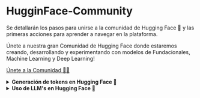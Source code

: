 # HugginFace-Community
Se detallarán los pasos para unirse a la comunidad de Hugging Face 🤗 y las primeras acciones para aprender a navegar en la plataforma.

Únete a nuestra gran Comunidad de Hugging Face donde estaremos creando, desarrollando y experimentando con modelos de Fundacionales, Machine Learning y Deep Learning!

[Únete a la Comunidad 🤗💙](https://huggingface.co/BinaryBrainsAI)  
<details>
  <summary><strong>Generación de tokens en Hugging Face 🤗</strong></summary>

  Con la ayuda de un feature llamado **Serverless API**, nos permitirá usar modelos directamente desde la nube de Hugging Face 🤗 solo con tu token, sin necesidad de instalar librerías, descargar pesos o desplegar entornos.  
  Además, este token nos dará acceso a funcionalidades adicionales como:

  * Descargar modelos privados o con licencia restringida.  
  * Subir y gestionar nuestros propios modelos y datasets en el Hub.  

  ### Instrucciones 
  * Entraremos a [Hugging Face](https://huggingface.co/)  
  * Daremos permisos de lectura a nuestro token  
![478645250-5b62c83b-b616-442b-ae8f-420a3dc1e311](https://github.com/user-attachments/assets/32036ef0-537f-4ed8-b785-5f2c72d471bd)

</details>

<details>
  <summary><strong>Uso de LLM's en Hugging Face 🤗</strong></summary>
  Haremos uso de nuestro token generado en HF 🤗 para poder hacer uso de los modelos que se encuentran aquí.

  En tu terminal, instala el Hugging Face Hub Python client y haz log in:

```shell
pip install huggingface_hub
hf auth login
```

   Una vez ejecutes el  *hf auth login*   tendrás que pegar tu TOKEN generado anteriormente para logearte y poder hacer uso de el en tu código :

![Untitled](https://github.com/user-attachments/assets/77e601fe-ec66-4471-907f-0fc628776fa2)

### Python

   ```python
import os
from huggingface_hub import InferenceClient

client = InferenceClient()

completion = client.chat.completions.create(
    model="openai/gpt-oss-120b",
    messages=[
        {
            "role": "user",
            "content": "How many 'G's in 'huggingface'?"
        }
    ],
)

print(completion.choices[0].message)

```

Aquí esta otra forma en la cual agregamos el TOKEN  en forma de variable en nuestro código:

   ```python
import os
from huggingface_hub import InferenceClient

os.environ["HF_TOKEN"] = "TU_TOKEN_AQUI"

client = InferenceClient("google/gemma-2-2b-it", token=os.environ["HF_TOKEN"])

resp = client.chat_completion(
    messages=[{"role": "user",
               "content": "Escribe un poema sobre un gato y un perro que son amigos"}],
    max_tokens=120,
    temperature=0.7,
)

print(resp.choices[0].message["content"])

```

### JavaScript

```shell
npm install @huggingface/inference
```


```shell
import { InferenceClient } from "@huggingface/inference";

const client = new InferenceClient(process.env.HF_TOKEN);

const chatCompletion = await client.chatCompletion({
  model: "deepseek-ai/DeepSeek-V3-0324",
  messages: [
    {
      role: "user",
      content: "How many 'G's in 'huggingface'?",
    },
  ],
});

console.log(chatCompletion.choices[0].message);
```


Podrás seleccionar distintos tipos de modelos los cuales podrás encontrarlos en el Hub de Hugging Face [Hugging Face Models](https://huggingface.co/models)  🤗

<img width="1905" height="926" alt="image" src="https://github.com/user-attachments/assets/66fb3791-08b8-4cfc-9c17-aa1c0b25e5ad" />

Así mismo vas a poder encontrar modelos que se puedan ajustar mejor a cada tipo de tarea que tu necesites

<img width="465" height="303" alt="image" src="https://github.com/user-attachments/assets/d535c7b6-38bf-49cb-9c54-47e3b23c136d" />


</details>
